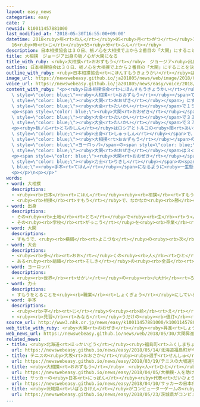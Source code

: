 ```yaml
---
layout: easy_news
categories: easy
cate: 7
newsid: k10011457881000
last_modified_at: '2018-05-30T16:55:00+09:00'
datetime: 2018<ruby>年<rt>ねん</rt></ruby>05<ruby>月<rt>がつ</rt></ruby>30<ruby>日<rt>にち</rt></ruby>
  16<ruby>時<rt>じ</rt></ruby>55<ruby>分<rt>ふん</rt></ruby>
description: 日本相撲協会は３０日、栃ノ心を大相撲で上から２番目の「大関」にすることを決めました。
title: 大相撲　ジョージア出身の栃ノ心が大関になる
title_with_ruby: <ruby>大相撲<rt>おおずもう</rt></ruby>　ジョージア<ruby>出身<rt>しゅっしん</rt></ruby>の<ruby>栃ノ心<rt>とちのしん</rt></ruby>が<ruby>大関<rt>おおぜき</rt></ruby>になる
outline: 日本相撲協会は３０日、栃ノ心を大相撲で上から２番目の「大関」にすることを決めました。
outline_with_ruby: <ruby>日本相撲協会<rt>にほんすもうきょうかい</rt></ruby>は３０<ruby>日<rt>にち</rt></ruby>、<ruby>栃ノ心<rt>とちのしん</rt></ruby>を<ruby>大相撲<rt>おおずもう</rt></ruby>で<ruby>上<rt>うえ</rt></ruby>から２<ruby>番目<rt>ばんめ</rt></ruby>の「<ruby>大関<rt>おおぜき</rt></ruby>」にすることを<ruby>決<rt>き</rt></ruby>めました。
image_url: https://newswebeasy.github.io/ja201805/news/web/image/2018/05/30/K10011457881_1805300946_1805300947_01_02.jpg
voice_url: https://newswebeasy.github.io/ja201805/news/easy/voice/2018/05/30/k10011457881000.mp4
content_with_ruby: "<p><ruby>日本相撲協会<rt>にほんすもうきょうかい</rt></ruby>は３０<ruby>日<rt>にち</rt></ruby>、<ruby>栃ノ心<rt>とちのしん</rt></ruby>を<span\
  \ style=\"color: blue;\"><ruby>大相撲<rt>おおずもう</rt></ruby></span>で<ruby>上<rt>うえ</rt></ruby>から２<ruby>番目<rt>ばんめ</rt></ruby>の「<span\
  \ style=\"color: blue;\"><ruby>大関<rt>おおぜき</rt></ruby></span>」にすることを<ruby>決<rt>き</rt></ruby>めました。<ruby>栃ノ心<rt>とちのしん</rt></ruby>は５<ruby>月<rt>がつ</rt></ruby>の<span\
  \ style=\"color: blue;\"><ruby>大会<rt>たいかい</rt></ruby></span>で１５<ruby>回<rt>かい</rt></ruby>の<ruby>試合<rt>しあい</rt></ruby>のうち１３<ruby>回<rt>かい</rt></ruby><ruby>勝<rt>か</rt></ruby>ちました。</p>\n\
  <p><span style=\"color: blue;\"><ruby>大関<rt>おおぜき</rt></ruby></span>になるためには、３つの<span\
  \ style=\"color: blue;\"><ruby>大会<rt>たいかい</rt></ruby></span>で３３<ruby>回<rt>かい</rt></ruby>ぐらい<ruby>勝<rt>か</rt></ruby>たなければなりません。<ruby>栃ノ心<rt>とちのしん</rt></ruby>は<ruby>今年<rt>ことし</rt></ruby>の３つの<span\
  \ style=\"color: blue;\"><ruby>大会<rt>たいかい</rt></ruby></span>で３７<ruby>回<rt>かい</rt></ruby><ruby>勝<rt>か</rt></ruby>ちました。</p>\n\
  <p><ruby>栃ノ心<rt>とちのしん</rt></ruby>はロシアとトルコの<ruby>間<rt>あいだ</rt></ruby>にあるジョージアという<ruby>国<rt>くに</rt></ruby>の<span\
  \ style=\"color: blue;\"><ruby>出身<rt>しゅっしん</rt></ruby></span>で、３０<ruby>歳<rt>さい</rt></ruby>です。１８<ruby>歳<rt>さい</rt></ruby>のとき<ruby>初<rt>はじ</rt></ruby>めて<span\
  \ style=\"color: blue;\"><ruby>大相撲<rt>おおずもう</rt></ruby></span>の<ruby>試合<rt>しあい</rt></ruby>に<ruby>出<rt>で</rt></ruby>ました。<span\
  \ style=\"color: blue;\">ヨーロッパ</span>の<span style=\"color: blue;\"><ruby>出身<rt>しゅっしん</rt></ruby></span>の<span\
  \ style=\"color: blue;\"><ruby>大関<rt>おおぜき</rt></ruby></span>は３<ruby>人<rt>にん</rt></ruby><ruby>目<rt>め</rt></ruby>です。</p>\n\
  <p><span style=\"color: blue;\"><ruby>大関<rt>おおぜき</rt></ruby></span>になることを<ruby>日本相撲協会<rt>にほんすもうきょうかい</rt></ruby>の<ruby>人<rt>ひと</rt></ruby>が<ruby>伝<rt>つた</rt></ruby>えると、<ruby>栃ノ心<rt>とちのしん</rt></ruby>は「ほかの<span\
  \ style=\"color: blue;\"><ruby>力士<rt>りきし</rt></ruby></span>の<span style=\"color:\
  \ blue;\"><ruby>手本<rt>てほん</rt></ruby></span>になるように<ruby>一生懸命<rt>いっしょうけんめい</rt></ruby><ruby>練習<rt>れんしゅう</rt></ruby>します」と<ruby>言<rt>い</rt></ruby>いました。</p>\n\
  <p></p>\n<p></p>"
words:
- word: 大相撲
  descriptions:
  - <ruby><rb>日本</rb><rt>にほん</rt></ruby><ruby><rb>相撲</rb><rt>すもう</rt></ruby><ruby><rb>協会</rb><rt>きょうかい</rt></ruby>が<ruby><rb>行</rb><rt>おこな</rt></ruby>う<ruby><rb>専門</rb><rt>せんもん</rt></ruby>の<ruby><rb>力士</rb><rt>りきし</rt></ruby>による<ruby><rb>相撲</rb><rt>すもう</rt></ruby>。
  - <ruby><rb>相撲</rb><rt>すもう</rt></ruby>で、なかなか<ruby><rb>勝</rb><rt>か</rt></ruby>ち<ruby><rb>負</rb><rt>ま</rt></ruby>けの<ruby><rb>決</rb><rt>き</rt></ruby>まらない<ruby><rb>力</rb><rt>ちから</rt></ruby>の<ruby><rb>入</rb><rt>はい</rt></ruby>った<ruby><rb>取組</rb><rt>とりくみ</rt></ruby>。
- word: 出身
  descriptions:
  - その<ruby><rb>土地</rb><rt>とち</rt></ruby>で<ruby><rb>生</rb><rt>う</rt></ruby>まれたこと。
  - その<ruby><rb>学校</rb><rt>がっこう</rt></ruby>を<ruby><rb>卒業</rb><rt>そつぎょう</rt></ruby>したこと。
- word: 大関
  descriptions:
  - すもうで、<ruby><rb>横綱</rb><rt>よこづな</rt></ruby>の<ruby><rb>次</rb><rt>つぎ</rt></ruby>の<ruby><rb>位</rb><rt>くらい</rt></ruby>。
- word: 大会
  descriptions:
  - <ruby><rb>多</rb><rt>おお</rt></ruby>くの<ruby><rb>人</rb><rt>ひと</rt></ruby>が<ruby><rb>集</rb><rt>あつ</rt></ruby>まる<ruby><rb>会</rb><rt>かい</rt></ruby>。
  - ある<ruby><rb>組織</rb><rt>そしき</rt></ruby>の<ruby><rb>全員</rb><rt>ぜんいん</rt></ruby>が<ruby><rb>集</rb><rt>あつ</rt></ruby>まる<ruby><rb>会</rb><rt>かい</rt></ruby>。
- word: ヨーロッパ
  descriptions:
  - <ruby><rb>世界</rb><rt>せかい</rt></ruby>の<ruby><rb>六大州</rb><rt>ろくだいしゅう</rt></ruby>の<ruby><rb>一</rb><rt>ひと</rt></ruby>つ。アジアの<ruby><rb>北西</rb><rt>ほくせい</rt></ruby>、アフリカの<ruby><rb>北</rb><rt>きた</rt></ruby>にある。<ruby><rb>産業</rb><rt>さんぎょう</rt></ruby>や<ruby><rb>文化</rb><rt>ぶんか</rt></ruby>が<ruby><rb>発達</rb><rt>はったつ</rt></ruby>した<ruby><rb>国</rb><rt>くに</rt></ruby>が<ruby><rb>多</rb><rt>おお</rt></ruby>い。
- word: 力士
  descriptions:
  - すもうをとることを<ruby><rb>職業</rb><rt>しょくぎょう</rt></ruby>にしている<ruby><rb>人</rb><rt>ひと</rt></ruby>。すもうとり。
- word: 手本
  descriptions:
  - <ruby><rb>字</rb><rt>じ</rt></ruby>や<ruby><rb>絵</rb><rt>え</rt></ruby>をかくとき、<ruby><rb>見習</rb><rt>みなら</rt></ruby>って<ruby><rb>練習</rb><rt>れんしゅう</rt></ruby>するための<ruby><rb>本</rb><rt>ほん</rt></ruby>。
  - <ruby><rb>見習</rb><rt>みなら</rt></ruby>うだけの<ruby><rb>値打</rb><rt>ねう</rt></ruby>ちがある<ruby><rb>人</rb><rt>ひと</rt></ruby>や<ruby><rb>行</rb><rt>おこな</rt></ruby>い。
source_url: http://www3.nhk.or.jp/news/easy/k10011457881000/k10011457881000.html
web_title_with_ruby: <ruby>大関<rt>おおぜき</rt></ruby><ruby>昇進<rt>しょうしん</rt></ruby>の<ruby>栃<rt>とち</rt></ruby><ruby>ノ<rt>の</rt></ruby><ruby>心<rt>しん</rt></ruby>「<ruby>手本<rt>てほん</rt></ruby>となるように<ruby>稽古<rt>けいこ</rt></ruby>に<ruby>精進<rt>しょうじん</rt></ruby>」と<ruby>口上<rt>こうじょう</rt></ruby>
web_news_url: https://newswebeasy.github.io/news/web/2018/05/30/大関昇進の栃ノ心手本となるように稽古に精進と口上
related_news:
- title: <ruby>北海道<rt>ほっかいどう</rt></ruby><ruby>福島町<rt>ふくしまちょう</rt></ruby>が<ruby>今年<rt>ことし</rt></ruby>も<ruby>女性<rt>じょせい</rt></ruby>の<ruby>相撲<rt>すもう</rt></ruby><ruby>大会<rt>たいかい</rt></ruby>を<ruby>開<rt>ひら</rt></ruby>く
  url: https://newswebeasy.github.io/news/easy/2018/05/14/北海道福島町が今年も女性の相撲大会を開く
- title: テニスの<ruby>大坂<rt>おおさか</rt></ruby><ruby>選手<rt>せんしゅ</rt></ruby>が<ruby>国際<rt>こくさい</rt></ruby><ruby>大会<rt>たいかい</rt></ruby>で<ruby>優勝<rt>ゆうしょう</rt></ruby>　<ruby>日本<rt>にっぽん</rt></ruby>の<ruby>女子<rt>じょし</rt></ruby>で<ruby>初<rt>はじ</rt></ruby>めて
  url: https://newswebeasy.github.io/news/easy/2018/03/19/テニスの大坂選手が国際大会で優勝-日本の女子で初めて
- title: <ruby>大相撲<rt>おおずもう</rt></ruby>　<ruby>人<rt>ひと</rt></ruby>を<ruby>助<rt>たす</rt></ruby>けようとした<ruby>女性<rt>じょせい</rt></ruby>に「<ruby>土俵<rt>どひょう</rt></ruby>を<ruby>下<rt>お</rt></ruby>りて」と<ruby>言<rt>い</rt></ruby>う
  url: https://newswebeasy.github.io/news/easy/2018/04/05/大相撲-人を助けようとした女性に土俵を下りてと言う
- title: サッカーの<ruby>日本<rt>にっぽん</rt></ruby><ruby>代表<rt>だいひょう</rt></ruby>の<ruby>監督<rt>かんとく</rt></ruby>が<ruby>交代<rt>こうたい</rt></ruby>する
  url: https://newswebeasy.github.io/news/easy/2018/04/10/サッカーの日本代表の監督が交代する
- title: <ruby>茨城県<rt>いばらきけん</rt></ruby>がコンピューターゲームの<ruby>大会<rt>たいかい</rt></ruby>を<ruby>来年<rt>らいねん</rt></ruby><ruby>開<rt>ひら</rt></ruby>く
  url: https://newswebeasy.github.io/news/easy/2018/05/23/茨城県がコンピューターゲームの大会を来年開く
...
```

